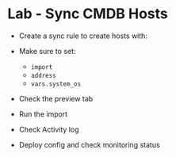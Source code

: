Lab - Sync CMDB Hosts
=====================

* Create a sync rule to create hosts with:
* Make sure to set:
    - `import`
    - `address`
    - `vars.system_os`

* Check the preview tab
* Run the import
* Check Activity log
* Deploy config and check monitoring status
